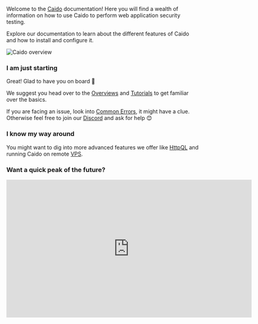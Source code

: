 Welcome to the [Caido](https://caido.io) documentation! Here you will find a wealth of information on how to use Caido to perform web application security testing.

Explore our documentation to learn about the different features of Caido and how to install and configure it.

<img alt="Caido overview" src="/_images/introduction.png"/>

### I am just starting

Great! Glad to have you on board 🚀

We suggest you head over to the [Overviews](/show_case/overviews.md) and [Tutorials](/show_case/tutorials.md) to get familiar over the basics.

If you are facing an issue, look into [Common Errors](/common_errors.md), it might have a clue. Otherwise feel free to join our [Discord](https://links.caido.io/www-discord) and ask for help 😊

### I know my way around

You might want to dig into more advanced features we offer like [HttpQL](/internals/httpql.md) and running Caido on remote [VPS](/user_guide/vps.md).

### Want a quick peak of the future?

<iframe id="ytplayer" type="text/html" width="640" height="360"
  src="https://www.youtube.com/embed/cKB5QVez5es"
  frameborder="0"></iframe>
